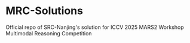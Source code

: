 # MRC-Solutions
Official repo of SRC-Nanjing's solution for ICCV 2025 MARS2 Workshop Multimodal Reasoning Competition
